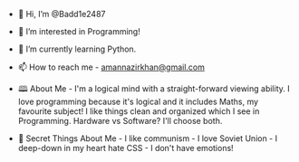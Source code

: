 - 👋 Hi, I’m @Badd1e2487
- 👀 I’m interested in Programming!
- 🌱 I’m currently learning Python.
- 📫 How to reach me - amannazirkhan@gmail.com

- 🕮 About Me -
I'm a logical mind with a straight-forward viewing ability. I love programming because it's logical and it includes Maths, my favourite subject! I like things clean and organized which I see in Programming. Hardware vs Software? I'll choose both.

- 📕 Secret Things About Me -
I like communism - 
I love Soviet Union - 
I deep-down in my heart hate CSS - 
I don't have emotions!

